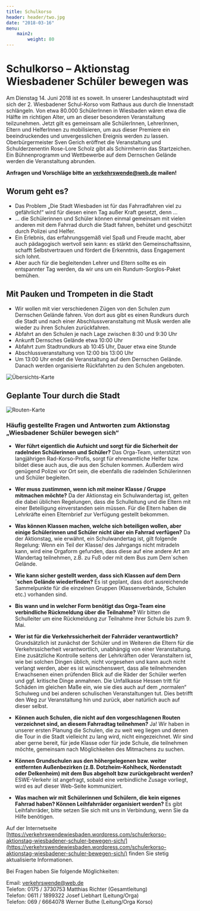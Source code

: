 ```yaml
---
title: Schulkorso
header: header/two.jpg
date: "2018-03-16"
menu: 
    main2:
        weight: 80
---
```


# Schulkorso – Aktionstag Wiesbadener Schüler bewegen was
Am Dienstag 14. Juni 2018 ist es soweit. In unserer Landeshauptstadt wird sich der 2. Wiesbadener Schul-Korso vom Rathaus aus durch die Innenstadt schlängeln. Von etwa 80.000 SchülerInnen in Wiesbaden wären etwa die Hälfte im richtigen Alter, um an dieser besonderen Veranstaltung teilzunehmen. Jetzt gilt es gemeinsam alle SchülerInnen, LehrerInnen, Eltern und HelferInnen zu mobilisieren, um aus dieser Premiere ein beeindruckendes und unvergesslichen Ereignis werden zu lassen. Oberbürgermeister Sven Gerich eröffnet die Veranstaltung und Schulderzenentin Rose-Lore Scholz gibt als Schirmherrin das Startzeichen. Ein Bühnenprogramm und Wettbewerbe auf dem Dernschen Gelände werden die Veranstaltung abrunden.

**Anfragen und Vorschläge bitte an [verkehrswende@web.de](mailto:verkehrswende@web.de) mailen!**

## Worum geht es?

* Das Problem „Die Stadt Wiesbaden ist für das Fahrradfahren viel zu gefährlich!“ wird für diesen einen Tag außer Kraft gesetzt, denn …
* … die Schülerinnen und Schüler können einmal gemeinsam mit vielen anderen mit dem Fahrrad durch die Stadt fahren, behütet und geschützt durch Polizei und Helfer.
* Ein Erlebnis, das erfahrungsgemäß viel Spaß und Freude macht, aber auch pädagogisch wertvoll sein kann: es stärkt den Gemeinschaftssinn, schafft Selbstvertrauen und fördert die Erkenntnis, dass Engagement sich lohnt.
* Aber auch für die begleitenden Lehrer und Eltern sollte es ein entspannter Tag werden, da wir uns um ein Rundum-Sorglos-Paket bemühen.

## Mit Pauken und Trompeten in die Stadt

* Wir wollen mit vier verschiedenen Zügen von den Schulen zum Dernschen Gelände fahren. Von dort aus gibt es einen Rundkurs durch die Stadt und nach einer Abschlussveranstaltung mit Musik werden alle wieder zu ihren Schulen zurückfahren.
* Abfahrt an den Schulen je nach Lage zwischen 8:30 und 9:30 Uhr
* Ankunft Dernsches Gelände etwa 10:00 Uhr
* Abfahrt zum Stadtrundkurs ab 10:45 Uhr, Dauer etwa eine Stunde
* Abschlussveranstaltung von 12:00 bis 13:00 Uhr
* Um 13:00 Uhr endet die Veranstaltung auf dem Dernschen Gelände. Danach werden organisierte Rückfahrten zu den Schulen angeboten.

![Übersichts-Karte](korso/stadtkorsoc3bcberblick2.png)

## Geplante Tour durch die Stadt

![Routen-Karte](korso/stadtkorso3.png)

### Häufig gestellte Fragen und Antworten zum Aktionstag „Wiesbadener Schüler bewegen sich“

* **Wer führt eigentlich die Aufsicht und sorgt für die Sicherheit der radelnden Schülerinnen und Schüler?**
  Das Orga-Team, unterstützt von langjährigen Rad-Korso-Profis, sorgt für ehrenamtliche Helfer bzw. bildet diese auch aus, die aus den Schulen kommen. Außerdem wird genügend Polizei vor Ort sein, die ebenfalls die radelnden Schülerinnen und Schüler begleiten.

* **Wer muss zustimmen, wenn ich mit meiner Klasse / Gruppe mitmachen möchte?**
  Da der Aktionstag ein Schulwandertag ist, gelten die dabei üblichen Regelungen, dass die Schulleitung und die Eltern mit einer Beteiligung einverstanden sein müssen. Für die Eltern haben die Lehrkräfte einen Elternbrief zur Verfügung gestellt bekommen.

* **Was können Klassen machen, welche sich beteiligen wollen, aber einige Schülerinnen und Schüler nicht über ein Fahrrad verfügen?**
  Da der Aktionstag, wie erwähnt, ein Schulwandertag ist, gilt folgende Regelung: Wenn ein Teil der Klasse/ des Jahrgangs nicht mitradeln kann, wird eine Orgaform gefunden, dass diese auf eine andere Art am Wandertag teilnehmen, z.B. zu Fuß oder mit dem Bus zum Dern´schen Gelände.

* **Wie kann sicher gestellt werden, dass sich Klassen auf dem Dern´schen Gelände wiederfinden?**
  Es ist geplant, dass dort ausreichende Sammelpunkte für die einzelnen Gruppen (Klassenverbände, Schulen etc.) vorhanden sind.

* **Bis wann und in welcher Form benötigt das Orga-Team eine verbindliche Rückmeldung über die Teilnahme?**
  Wir bitten die Schulleiter um eine Rückmeldung zur Teilnahme ihrer Schule bis zum 9. Mai.

* **Wer ist für die Verkehrssicherheit der Fahrräder verantwortlich?**
 Grundsätzlich ist zunächst der Schüler und im Weiteren die Eltern für die Verkehrssicherheit verantwortlich, unabhängig von einer Veranstaltung. Eine zusätzliche Kontrolle seitens der Lehrkräften oder Veranstaltern ist, wie bei solchen Dingen üblich, nicht vorgesehen und kann auch nicht verlangt werden, aber es ist wünschenswert, dass alle teilnehmenden Erwachsenen einen prüfenden Blick auf die Räder der Schüler werfen und ggf. kritische Dinge anmahnen. Die Unfallkasse Hessen tritt für Schäden im gleichen Maße ein, wie sie dies auch auf dem „normalen“ Schulweg und bei anderen schulischen Veranstaltungen tut. Dies betrifft den Weg zur Veranstaltung hin und zurück, aber natürlich auch auf dieser selbst.
* **Können auch Schulen, die nicht auf den vorgeschlagenen Routen verzeichnet sind, an diesem Fahrradtag teilnehmen?**
  Ja! Wir haben in unserer ersten Planung die Schulen, die zu weit weg liegen und denen die Tour in die Stadt vielleicht zu lang wird, nicht eingezeichnet. Wir sind aber gerne bereit, für jede Klasse oder für jede Schule, die teilnehmen möchte, gemeinsam nach Möglichkeiten des Mitmachens zu suchen.
* **Können Grundschulen aus den höhergelegenen bzw. weiter entfernten Außenbezirken (z.B. Dotzheim-Kohlheck, Nordenstadt oder Delkenheim) mit dem Bus abgeholt bzw zurückgebracht werden?**
  ESWE-Verkehr ist angefragt, sobald eine verbindliche Zusage vorliegt, wird es auf dieser Web-Seite kommuniziert.
* **Was machen wir mit Schülerinnen und Schülern, die kein eigenes Fahrrad haben? Können Leihfahrräder organisiert werden?**
  Es gibt Leihfahrräder, bitte setzen Sie sich mit uns in Verbindung, wenn Sie da Hilfe benötigen.

Auf der Internetseite [https://verkehrswendewiesbaden.wordpress.com/schulerkorso-aktionstag-wiesbadener-schuler-bewegen-sich/](https://verkehrswendewiesbaden.wordpress.com/schulerkorso-aktionstag-wiesbadener-schuler-bewegen-sich/) finden Sie stetig aktualisierte Informationen.

Bei Fragen haben Sie folgende Möglichkeiten:

Email: [verkehrswende@web.de](mailto:verkehrswende@web.de)  
Telefon: 0175 / 3730753 Matthias Richter (Gesamtleitung)  
Telefon: 0611 / 1899322 Josef Liebhart (Leitung/Orga)  
Telefon: 069 / 6664078 Werner Buthe (Leitung/Orga Korso)  

